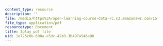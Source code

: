 ```yaml
---
content_type: resource
description: ''
file: /media/https%3A/open-learning-course-data-rc.s3.amazonaws.com/15-071-the-analytics-edge-spring-2017/1e725c0b608ae5dc42b33b497a546a98_JcAB1JeDs8Y.pdf
file_type: application/pdf
resourcetype: Document
title: 3play pdf file
uid: 1e725c0b-608a-e5dc-42b3-3b497a546a98
---
```

